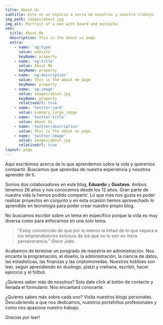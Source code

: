 ```yaml
---
title: About Us
subtitle: Este es un espacio a cerca de nosotros y nuestro trabajo.
img_path: images/about.jpg
img_alt: Portrait of a man with beard and mustache
seo:
  title: About Me
  description: This is the about us page
  extra:
    - name: 'og:type'
      value: website
      keyName: property
    - name: 'og:title'
      value: About Me
      keyName: property
    - name: 'og:description'
      value: This is the about me page
      keyName: property
    - name: 'og:image'
      value: images/about.jpg
      keyName: property
      relativeUrl: true
    - name: 'twitter:card'
      value: summary_large_image
    - name: 'twitter:title'
      value: About Us
    - name: 'twitter:description'
      value: This is the about us page
    - name: 'twitter:image'
      value: images/about.jpg
      relativeUrl: true
layout: page
---
```


Aquí escribimos acerca de lo que aprendemos sobre la vida y queremos compartir. Buscamos que aprendas de nuestra experiencia y nosotros aprender de ti. 

Somos dos colaboradores en este blog, **Eduardo** y **Gustavo**. Ambos tenemos 26 años y nos conocemos desde los 12 años. Gran parte de nuestra vida la hemos podido compartir. Lo que más nos gusta es poder realizar proyectos en conjunto y en esta ocasión hemos aprovechado lo aprendido en tecnología para poder crear nuestro propio blog. 

No buscamos escribir sobre un tema en específico porque la vida es muy diversa como para enfocarnos en una solo tema. 

> “Estoy convencido de que por lo menos la mitad de lo que separa a los emprendedores exitosos de los que no lo son es mera perseverancia.”
<cite>Steve Jobs</cite>

Acabamos de terminar un posgrado de maestría en administración. Nos encanta la programación, el diseño, la administración, la ciencia de datos, las estadísticas, las finanzas y las criptomonedas. Nuestros hobbies son leer, seguir aprendiendo en duolingo, platzi y crehana, escribir, hacer ejercicio y el fútbol. 

¿Quieres saber más de nosotros? Solo dale click al botón de contacto y llenada el formulario. Nos encantará conocerte. 

¿Quieres sabes más sobre cada uno? Visita nuestros blogs personales. Descubriendo a que nos dedicamos, nuestros portafolios profesionales y como nos apasiona nuestro trabajo.

*Gracias por leer!*
